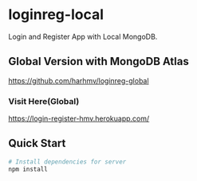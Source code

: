 # loginreg-local
Login and Register App with Local MongoDB.

## Global Version with MongoDB Atlas
https://github.com/harhmv/loginreg-global

### Visit Here(Global)
https://login-register-hmv.herokuapp.com/

## Quick Start

```bash
# Install dependencies for server
npm install
```
